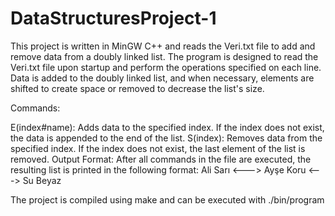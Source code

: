 # DataStructuresProject-1
This project is written in MinGW C++ and reads the Veri.txt file to add and remove data from a doubly linked list. The program is designed to read the Veri.txt file upon startup and perform the operations specified on each line. Data is added to the doubly linked list, and when necessary, elements are shifted to create space or removed to decrease the list's size.

Commands:

E(index#name): Adds data to the specified index. If the index does not exist, the data is appended to the end of the list.
S(index): Removes data from the specified index. If the index does not exist, the last element of the list is removed.
Output Format:
After all commands in the file are executed, the resulting list is printed in the following format:
Ali Sarı <---> Ayşe Koru <---> Su Beyaz

The project is compiled using make and can be executed with ./bin/program
